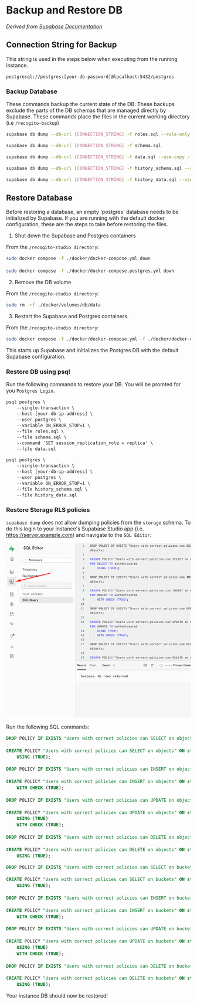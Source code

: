 # Backup and Restore DB

_Derived from [Supabase Documentation](https://supabase.com/docs/guides/platform/migrating-within-supabase/backup-restore)_

## Connection String for Backup

This string is used in the steps below when executing from the running instance.

```
postgresql://postgres:[your-db-password]@localhost:5432/postgres
```

### Backup Database

These commands backup the current state of the DB. These backups exclude the parts of the DB schemas that are managed directly by Supabase. These commands place the files in the current working directory (i.e `/recogito-backup`)

```sh
supabase db dump --db-url [CONNECTION_STRING] -f roles.sql --role-only
```

```sh
supabase db dump --db-url [CONNECTION_STRING] -f schema.sql
```

```sh
supabase db dump --db-url [CONNECTION_STRING] -f data.sql --use-copy --data-only
```

```sh
supabase db dump --db-url [CONNECTION_STRING] -f history_schema.sql --schema supabase_migrations
```

```sh
supabase db dump --db-url [CONNECTION_STRING] -f history_data.sql --use-copy --data-only --schema supabase_migrations
```

## Restore Database

Before restoring a database, an empty 'postgres' database needs to be initialized by Supabase. If you are running with the default docker configuration, these are the steps to take before restoring the files.

1. Shut down the Supabase and Postgres containers

From the `/recogito-studio directory`:

```sh
sudo docker compose -f ./docker/docker-compose.yml down

sudo docker compose -f ./docker/docker-compose.postgres.yml down
```

2. Remove the DB volume

From the `/recogito-studio directory`:

```sh
sudo rm -rf ./docker/volumes/db/data
```

3. Restart the Supabase and Postgres containers.

From the `/recogito-studio directory`:

```sh
sudo docker compose -f ./docker/docker-compose.yml -f ./docker/docker-compose.postgres.yml up -d
```

This starts up Supabase and initializes the Postgres DB with the default Supabase configuration.

### Restore DB using psql

Run the following commands to restore your DB. You will be promted for you `Postgres Login`.

```psql
psql postgres \
    --single-transaction \
    --host [your-db-ip-address] \
    --user postgres \
    --variable ON_ERROR_STOP=1 \
    --file roles.sql \
    --file schema.sql \
    --command 'SET session_replication_role = replica' \
    --file data.sql
```

```psql
psql postgres \
    --single-transaction \
    --host [your-db-ip-address] \
    --user postgres \
    --variable ON_ERROR_STOP=1 \
    --file history_schema.sql \
    --file history_data.sql
```

### Restore Storage RLS policies

`supabase dump` does not allow dumping policies from the `storage` schema. To do this login to your instance's Supabase Studio app (i.e. https://server.example.com) and navigate to the `SQL Editor`:

![](./assets/images/studio-sql-editor.png)

Run the following SQL commands:

```sql
DROP POLICY IF EXISTS "Users with correct policies can SELECT on objects" ON storage.objects;

CREATE POLICY "Users with correct policies can SELECT on objects" ON storage.objects FOR SELECT TO authenticated
    USING (TRUE);

DROP POLICY IF EXISTS "Users with correct policies can INSERT on objects" ON storage.objects;

CREATE POLICY "Users with correct policies can INSERT on objects" ON storage.objects FOR INSERT TO authenticated
    WITH CHECK (TRUE);

DROP POLICY IF EXISTS "Users with correct policies can UPDATE on objects" ON storage.objects;

CREATE POLICY "Users with correct policies can UPDATE on objects" ON storage.objects FOR UPDATE TO authenticated
    USING (TRUE)
    WITH CHECK (TRUE);

DROP POLICY IF EXISTS "Users with correct policies can DELETE on objects" ON storage.objects;

CREATE POLICY "Users with correct policies can DELETE on objects" ON storage.objects FOR DELETE TO authenticated
    USING (TRUE);
```

```sql
DROP POLICY IF EXISTS "Users with correct policies can SELECT on buckets" ON storage.buckets;

CREATE POLICY "Users with correct policies can SELECT on buckets" ON storage.buckets FOR SELECT TO authenticated
    USING (TRUE);

DROP POLICY IF EXISTS "Users with correct policies can INSERT on buckets" ON storage.buckets;

CREATE POLICY "Users with correct policies can INSERT on buckets" ON storage.buckets FOR INSERT TO authenticated
    WITH CHECK (TRUE);

DROP POLICY IF EXISTS "Users with correct policies can UPDATE on buckets" ON storage.buckets;

CREATE POLICY "Users with correct policies can UPDATE on buckets" ON storage.buckets FOR UPDATE TO authenticated
    USING (TRUE)
    WITH CHECK (TRUE);

DROP POLICY IF EXISTS "Users with correct policies can DELETE on buckets" ON storage.buckets;

CREATE POLICY "Users with correct policies can DELETE on buckets" ON storage.buckets FOR DELETE TO authenticated
    USING (TRUE);
```

Your instance DB should now be restored!

